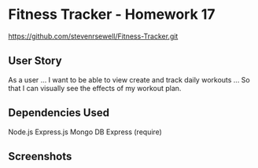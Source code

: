 # Fitness Tracker - Homework 17
https://github.com/stevenrsewell/Fitness-Tracker.git

## User Story
As a user ... I want to be able to view create and track daily workouts ... So that I can visually see the effects of my workout plan.

## Dependencies Used
Node.js
Express.js
Mongo DB
Express (require)

## Screenshots



